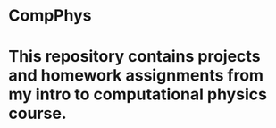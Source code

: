 # CompPhys

# This repository contains projects and homework assignments from my intro to computational physics course.
